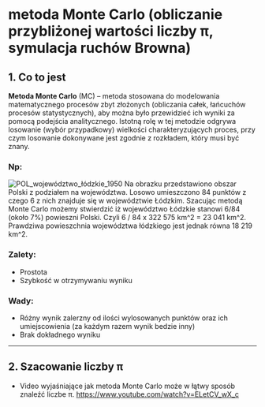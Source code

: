 # metoda Monte Carlo (obliczanie przybliżonej wartości liczby π, symulacja ruchów Browna) 

## 1. Co to jest
**Metoda Monte Carlo** (MC) – metoda stosowana do modelowania matematycznego procesów zbyt złożonych (obliczania całek, łańcuchów procesów statystycznych), aby można było przewidzieć ich wyniki za pomocą podejścia analitycznego. Istotną rolę w tej metodzie odgrywa losowanie (wybór przypadkowy) wielkości charakteryzujących proces, przy czym losowanie dokonywane jest zgodnie z rozkładem, który musi być znany.

### Np:
![POL_województwo_łódzkie_1950](https://github.com/user-attachments/assets/a422d397-c5e3-40e2-a69f-11f41a6b70fd)
Na obrazku przedstawiono obszar Polski z podziałem na województwa. Losowo umieszczono 84 punktów z czego 6 z nich znajduje się w województwie Łódzkim. Szacując metodą Monte Carlo możemy stwierdzić iż województwo Łódzkie stanowi 6/84 (około 7%) powieszni Polski. Czyli 6 / 84 x 322 575 km^2 = 23 041 km^2. Prawdziwa powieszchnia województwa łódzkiego jest jednak równa 18 219 km^2. 
### Zalety:
- Prostota
- Szybkość w otrzymywaniu wyniku
### Wady:
- Różny wynik zalerzny od ilości wylosowanych punktów oraz ich umiejscowienia (za każdym razem wynik bedzie inny)
- Brak dokładnego wyniku

---

## 2. Szacowanie liczby π

- Video wyjaśniające jak metoda Monte Carlo może w łątwy sposób znaleźć liczbe π.
  https://www.youtube.com/watch?v=ELetCV_wX_c


